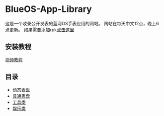 # BlueOS-App-Library
这是一个收录公开发表的蓝河OS手表应用的网站。
网站在每天中文12点，晚上6点更新。
如果需要添加rpk[点击这里](https://blueos.app.13261326.xyz/upload.html)

## 安装教程
[视频教程](https://b23.tv/HQRGvBg)

## 目录
- [动态表盘](./docs/表盘/动态表盘/README.md)
- [普通表盘](./docs/表盘/普通表盘/README.md)
- [工具类](./docs/工具类/README.md)
- [娱乐类](./docs/娱乐类/README.md)

